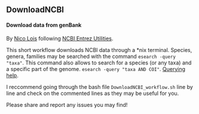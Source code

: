 ## DownloadNCBI
#### Download data from genBank
By [Nico Lois](https://www.researchgate.net/profile/Nicolas_Lois) following [NCBI Entrez Utilities](https://www.ncbi.nlm.nih.gov/books/NBK25501).

This short workflow downloads NCBI data through a *nix terminal. Species, genera, families may be searched with the command `esearch -query "taxa"`. This command also allows to search for a species (or any taxa) and a specific part of the genome. `esearch -query "taxa AND COI"`.
[Querying help](https://www.ncbi.nlm.nih.gov/books/NBK3837/#EntrezHelp.Writing_Advanced_Sea).

I reccommend going through the bash file `DownloadNCBI_workflow.sh` line by line and check on the commented lines as they may be useful for you.

Please share and report any issues you may find!
